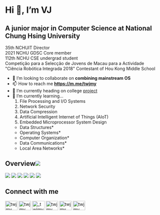 # Hi 👋, I’m VJ

## A junior major in Computer Science at National Chung Hsing University

35th NCHUIT Director  
2021 NCHU GDSC Core member  
112th NCHU CSE undergrad student  
Competição para a Selecção de Jovens de Macau para a Actividade "Ciência Robótica Integrada 2018" Contestant of Hou Kong Middle School

- 👯 I’m looking to collaborate on **combining mainstream OS**
- 📫 How to reach me **https://m.me/twjmy**
- 🚴 I’m currently heading on college [project](../../../project)
- 🌱 I’m currently learning...
	1. File Processing and I/O Systems
	2. Network Security
	3. Data Compression
	4. Artificial Intelligent Internet of Things (AIoT)
	5. Embedded Microprocessor System Design
	- Data Structures*
	- Operating Systems*
	- Computer Organization*
	- Data Communications*
	- Local Area Networks*

## Overview[![](https://komarev.com/ghpvc/?username=twjmy)](#overview)

[![](https://github-profile-summary-cards.vercel.app/api/cards/profile-details?username=twjmy&theme=github_dark)](#overview)
[![](https://github-profile-summary-cards.vercel.app/api/cards/stats?username=twjmy&theme=github_dark)](#overview)
[![](https://github-profile-summary-cards.vercel.app/api/cards/productive-time?username=twjmy&theme=github_dark)](#overview)
[![](https://github-profile-summary-cards.vercel.app/api/cards/repos-per-language?username=twjmy&layout=compact&&theme=github_dark)](#overview)
[![](https://github-profile-summary-cards.vercel.app/api/cards/most-commit-language?username=twjmy&layout=compact&&theme=github_dark)](#overview)
[![](https://github-readme-stats.vercel.app/api/top-langs/?username=twjmy&layout=compact&theme=github_dark)](#overview)

## Connect with me

<a href="https://fb.com/twjmy" target="blank"><img align="center" src="https://raw.githubusercontent.com/rahuldkjain/github-profile-readme-generator/master/src/images/icons/Social/facebook.svg" alt="twjmy" height="30" width="40" /></a>
<a href="https://instagram.com/twjmy" target="blank"><img align="center" src="https://raw.githubusercontent.com/rahuldkjain/github-profile-readme-generator/master/src/images/icons/Social/instagram.svg" alt="twjmy" height="30" width="40" /></a>
<a href="https://twitter.com/_twjmy" target="blank"><img align="center" src="https://raw.githubusercontent.com/rahuldkjain/github-profile-readme-generator/master/src/images/icons/Social/twitter.svg" alt="_twjmy" height="30" width="40" /></a>
<a href="https://stackoverflow.com/users/13189986/twjmy" target="blank"><img align="center" src="https://raw.githubusercontent.com/rahuldkjain/github-profile-readme-generator/master/src/images/icons/Social/stack-overflow.svg" alt="twjmy" height="30" width="40" /></a>
<a href="https://www.leetcode.com/twjmy" target="blank"><img align="center" src="https://raw.githubusercontent.com/rahuldkjain/github-profile-readme-generator/master/src/images/icons/Social/leet-code.svg" alt="twjmy" height="30" width="40" /></a>
<a href="https://auth.geeksforgeeks.org/user/twjmy" target="blank"><img align="center" src="https://raw.githubusercontent.com/rahuldkjain/github-profile-readme-generator/master/src/images/icons/Social/geeks-for-geeks.svg" alt="twjmy" height="30" width="40" /></a>
